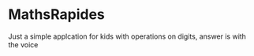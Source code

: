 # MathsRapides

Just a simple applcation for kids with operations on digits, answer is with the voice
